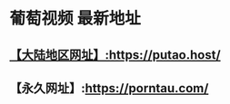 <H1>葡萄视频 最新地址</H1>
<a href="https://putao.host/" target="_blank"><H2>【大陆地区网址】:<a href="https://putao.host/" target="_blank">https://putao.host/</a></H2></a>
<a><H2>【永久网址】:<a href="https://porntau.com/" target="_blank">https://porntau.com/</a></H2></a>
